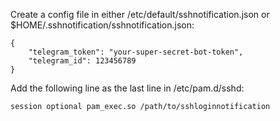 Create a config file in either /etc/default/sshnotification.json or $HOME/.sshnotification/sshnotification.json:

```
{
    "telegram_token": "your-super-secret-bot-token",
    "telegram_id": 123456789
}
```

Add the following line as the last line in /etc/pam.d/sshd:

```
session optional pam_exec.so /path/to/sshloginnotification
```